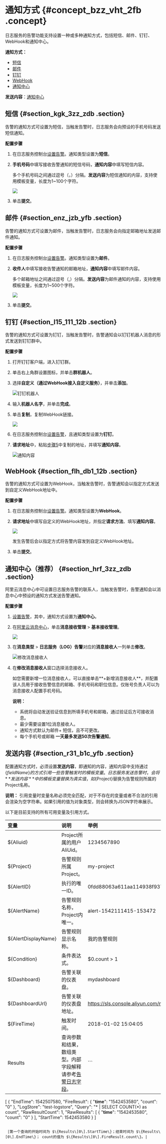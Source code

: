 # 通知方式 {#concept_bzz_vht_2fb .concept}

日志服务的告警功能支持设置一种或多种通知方式，包括短信、邮件、钉钉、WebHook和通知中心。

**通知方式：**

-   [短信](#)
-   [邮件](#)
-   [钉钉](#)
-   [WebHook](#)
-    [通知中心](#)

**发送内容**：[通知中心](#)

## 短信 {#section_kgk_3zz_zdb .section}

告警的通知方式可设置为短信，当触发告警时，日志服务会向预设的手机号码发送短信通知。

**配置步骤**

1.  在日志服务控制台[设置告警](cn.zh-CN/用户指南/告警/设置告警.md)。通知类型设置为**短信**。
2.  **手机号码**中填写接收告警通知的短信号码，**通知内容**中填写短信内容。

    多个手机号码之间通过逗号（，）分隔。**发送内容**为短信通知的内容，支持使用模板变量，长度为1~100个字符。

    ![](http://static-aliyun-doc.oss-cn-hangzhou.aliyuncs.com/assets/img/21677/154354372833227_zh-CN.png)

3.  单击**提交**。

## 邮件 {#section_enz_jzb_yfb .section}

告警的通知方式可设置为邮件，当触发告警时，日志服务会向指定邮箱地址发送邮件通知。

**配置步骤**

1.  在日志服务控制台[设置告警](cn.zh-CN/用户指南/告警/设置告警.md)。通知类型设置为**邮件**。
2.  **收件人**中填写接收告警通知的邮箱地址，**通知内容**中填写邮件内容。

    多个邮箱地址之间通过逗号（,）分隔。**发送内容**为邮件通知的内容，支持使用模板变量，长度为1~500个字符。

    ![](http://static-aliyun-doc.oss-cn-hangzhou.aliyuncs.com/assets/img/21677/154354372833229_zh-CN.png)

3.  单击**提交**。

## 钉钉 {#section_l15_111_12b .section}

告警的通知方式可设置为钉钉，当触发告警时，告警通知会以钉钉机器人消息的形式发送到钉钉群中。

**配置步骤**

1.  打开钉钉客户端，进入钉钉群。
2.  单击右上角群设置图标，并单击**群机器人**。
3.  选择**自定义（通过WebHook接入自定义服务）**，并单击**添加**。

    ![](images/5781_zh-CN.png "钉钉机器人")

4.  输入**机器人名字**，并单击**完成**。
5.  单击**复制**，复制WebHook链接。

    ![](http://static-aliyun-doc.oss-cn-hangzhou.aliyuncs.com/assets/img/13160/15435437285782_zh-CN.png)

6.  在日志服务控制台[设置告警](cn.zh-CN/用户指南/告警/设置告警.md)，且通知类型设置为**钉钉**。
7.  **请求地址**中，粘贴[步骤5](#)中复制的地址，并填写**通知内容**。

    ![](images/33231_zh-CN.png "通知内容")


## WebHook {#section_flh_db1_12b .section}

告警的通知方式可设置为WebHook，当触发告警时，告警通知会以指定方式发送到自定义WebHook地址中。

**配置步骤**

1.  在日志服务控制台[设置告警](cn.zh-CN/用户指南/告警/设置告警.md)。通知类型设置为**WebHook**。
2.  **请求地址**中填写自定义的WebHook地址，并指定**请求方法**、填写**通知内容**。

    ![](http://static-aliyun-doc.oss-cn-hangzhou.aliyuncs.com/assets/img/21677/154354372833232_zh-CN.png)

    发生告警后会以指定方式将告警内容发到自定义WebHook地址。

3.  单击**提交**。

## 通知中心（推荐） {#section_hrf_3zz_zdb .section}

阿里云消息中心中可设置日志服务告警的联系人，当触发告警时，告警通知会以消息中心中预设的通知方式发送告警通知。

**配置步骤**

1.  [设置告警](cn.zh-CN/用户指南/告警/设置告警.md)，其中，通知方式设置为**通知中心**。
2.  在[阿里云消息中心](https://notifications.console.aliyun.com/?spm=5176.202052012811.aliyun_topbar.162.zRRPhO#/subscribeMsg)，单击**消息接收管理** \> **基本接收管理**。

    ![](http://static-aliyun-doc.oss-cn-hangzhou.aliyuncs.com/assets/img/13160/15435437287260_zh-CN.png)

3.  在**消息类型** \> **日志服务（LOG）告警**对应的**消息接收人**一列单击**修改**。

    ![](images/5778_zh-CN.png "修改消息接收人")

4.  在**修改消息接收人**窗口选择消息接收人。

    如您需要新增一位消息接收人，可以直接单击**+新增消息接收人**，并配置该人员用于接收告警信息的邮箱、手机号码和职位信息。仅账号负责人可以为消息接收人配置手机号码。

    **说明：** 

    -   系统将自动发送验证信息到所填手机号和邮箱，通过验证后方可接收消息。
    -   最少需要设置1位消息接收人。
    -   通知方式默认为邮件+ 短信，且不可更改。
    -   每个手机号或邮箱 **一天最多发送50次告警通知**。

## 发送内容 {#section_r31_b1c_yfb .section}

配置通知方式时，必须设置**发送内容**，即通知的内容，通知内容中支持通过$\{fieldName\}的方式引用一些告警触发时的模板变量。日志服务发送告警时，会将**发送内容**中的模板变量替换为真实值，如$\{Project\}替换为告警规则所属的Project名称。

**说明：** 引用变量时变量名称必须完全匹配，对于不存在的变量或者不合法的引用会渲染为空字符串。如果引用的值为对象类型，则会转换为JSON字符串展示。

以下是目前支持的所有可用变量及引用方式。

|变量|说明|举例|引用举例|
|:-|:-|:-|:---|
|$\{Aliuid\}|Project所属的用户AliUid。|1234567890|用户$\{Aliuid\}的告警规则已经触发。|
|$\{Project\}|告警规则所属Project。|my-project|项目 $\{Project\}中的告警触发。|
|$\{AlertID\}|执行的唯一ID。|0fdd88063a611aa114938f9371daeeb6-1671a52eb23|告警执行ID是 $\{AlertID\}。|
|$\{AlertName\}|告警规则名称，Project内唯一。|alert-1542111415-153472|告警规则 $\{AlertName\} 已经触发。|
|$\{AlertDisplayName\}|告警规则显示名称。|我的告警规则|告警名称 $\{AlertDisplayName\} 已经触发。|
|$\{Condition\}|条件表达式。|$0.count \> 1|告警条件表达式为 $\{Condition\}。|
|$\{Dashboard\}|告警关联的仪表盘。|mydashboard|告警关联的仪表盘 $\{Dashboard\}。|
|$\{DashboardUrl\}|告警关联的仪表盘地址。|https://sls.console.aliyun.com/next/project/myproject/dashboard/mydashboard|告警关联的仪表盘地址 $\{DashboardUrl\}。|
|$\{FireTime\}|触发时间。|2018-01-02 15:04:05|告警触发时间 $\{FireTime\}。|
|Results|查询参数和结果，数组类型。内部字段解释请参考[告警日志字段](cn.zh-CN/用户指南/告警/告警日志字段.md)。| ```
[
  {
    "EndTime": 1542507580,
    "FireResult": {
      "__time__": "1542453580",
      "count": "0"
    },
    "LogStore": "test-logstore",
    "Query": "* | SELECT COUNT(*) as count",
    "RawResultCount": 1,
    "RawResults": [
      {
        "__time__": "1542453580",
        "count": "0"
      }
    ],
    "StartTime": 1542453580
  }
]
```

 |第一个查询的开始时间为 $\{Results\[0\].StartTime\}；结束时间为 $\{Results\[0\].EndTime\}； count的值为 $\{Results\[0\].FireResult.count\}。|

